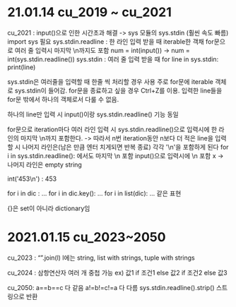 # 21.01.14 cu_2019 ~ cu_2021

cu_2021 : 
input()으로 인한 시간초과 해결 -> sys 모듈의 sys.stdin (훨씬 속도 빠름) import sys 필요
sys.stdin.readline : 한 라인 입력 받을 때 iterable한 객채 for문으로 여러 줄 입력시 마지막 \n까지도 포함
 num = int(input()) -> num = int(sys.stdin.readline())
sys.stdin : 여러 줄 입력 받을 때
for line in sys.stdin: print(line)

sys.stdin은 여러줄을 입력할 때 한줄 씩 처리할 경우 사용 주로 for문에 iterable 객체로 sys.stdin이 들어감.
for문을 종료하고 싶을 경우 Ctrl+Z를 이용. 입력한 line들을 for문 밖에서 하나의 객체로서 다룰 수 없음.

하나의 line만 입력 시 input()이랑 sys.stdin.readline() 기능 동일

for문으로 iteration마다 여러 라인 입력 시 
sys.stdin.readline()으로 입력시에 한 라인의 마지막 \n까지 포함한다. -> 따라서 n번 iteration동안 n보다 더 적은 
line을 입력할 시 나머지 라인은(남은 만큼 엔터 치게되면 반복 종료) 각각 '\n'을 포함하게 된다 
for i in sys.stdin.readline(): 에서도 마지막 \n 포함
input()으로 입력시에 \n 포함 x -> 나머지 라인은 empty string 

int('453\n') : 453

for i in dic : ... for i in dic.key(): ... for i in list(dic): ... 같은 표현

{}은 set이 아니라 dictionary임

# 2021.01.15 cu_2023~2050

cu_2023 : 
“”.join(l) l에는 string, list with strings, tuple with strings

cu_2024 :
삼항연산자 여러 개 중첩 가능 ex) 값1 if 조건1 else 값2 if 조건2 else 값3

cu_2050: 
a==b==c 다 같음
a!=b!=c!=a 다 다름
sys.stdin.readline().strip()  스트링으로 반환
